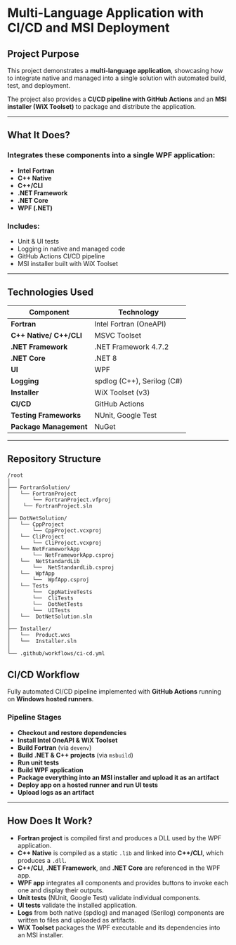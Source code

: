 # Multi-Language Application with CI/CD and MSI Deployment

## Project Purpose

This project demonstrates a **multi-language application**, showcasing how to integrate native and managed into a single solution with automated build, test, and deployment.

The project also provides a **CI/CD pipeline with GitHub Actions** and an **MSI installer (WiX Toolset)** to package and distribute the application.

---

## What It Does?

### Integrates these components into a single WPF application:

- **Intel Fortran**
- **C++ Native**
- **C++/CLI**
- **.NET Framework**
- **.NET Core**
- **WPF (.NET)**

### Includes:

- Unit & UI tests
- Logging in native and managed code
- GitHub Actions CI/CD pipeline
- MSI installer built with WiX Toolset

---

## Technologies Used

| Component               | Technology                 |
| ----------------------- | -------------------------- |
| **Fortran**             | Intel Fortran (OneAPI)     |
| **C++ Native/ C++/CLI** | MSVC Toolset               |
| **.NET Framework**      | .NET Framework 4.7.2       |
| **.NET Core**           | .NET 8                     |
| **UI**                  | WPF                        |
| **Logging**             | spdlog (C++), Serilog (C#) |
| **Installer**           | WiX Toolset (v3)           |
| **CI/CD**               | GitHub Actions             |
| **Testing Frameworks**  | NUnit, Google Test         |
| **Package Management**  | NuGet                      |

---

## Repository Structure

```text
/root
│
├── FortranSolution/
│   └── FortranProject
│       └── FortranProject.vfproj
│    └── FortranProject.sln
│
├── DotNetSolution/
│   └── CppProject
│       └── CppProject.vcxproj
│   └── CliProject
│       └── CliProject.vcxproj
│   └── NetFrameworkApp
│       └── NetFrameworkApp.csproj
│   └──  NetStandardLib
│       └──  NetStandardLib.csproj
│   └──  WpfApp
│       └──  WpfApp.csproj
│   └── Tests
│       └──  CppNativeTests
│       └──  CliTests
│       └──  DotNetTests
│       └──  UITests
│   └──  DotNetSolution.sln
│
├── Installer/
│   └──  Product.wxs
│   └──  Installer.sln
│
└── .github/workflows/ci-cd.yml
```

## CI/CD Workflow

Fully automated CI/CD pipeline implemented with **GitHub Actions** running on **Windows hosted runners**.

### Pipeline Stages

- **Checkout and restore dependencies**
- **Install Intel OneAPI & WiX Toolset**
- **Build Fortran** (via `devenv`)
- **Build .NET & C++ projects** (via `msbuild`)
- **Run unit tests**
- **Build WPF application**
- **Package everything into an MSI installer and upload it as an artifact**
- **Deploy app on a hosted runner and run UI tests**
- **Upload logs as an artifact**

---

## How Does It Work?

- **Fortran project** is compiled first and produces a DLL used by the WPF application.
- **C++ Native** is compiled as a static `.lib` and linked into **C++/CLI**, which produces a `.dll`.
- **C++/CLI**, **.NET Framework**, and **.NET Core** are referenced in the WPF app.
- **WPF app** integrates all components and provides buttons to invoke each one and display their outputs.
- **Unit tests** (NUnit, Google Test) validate individual components.
- **UI tests** validate the installed application.
- **Logs** from both native (spdlog) and managed (Serilog) components are written to files and uploaded as artifacts.
- **WiX Toolset** packages the WPF executable and its dependencies into an MSI installer.
